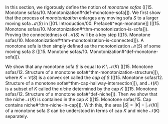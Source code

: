 In this section, we rigorously define the notion of _monotone sofas_ ([[15. Monotone sofas/10. Monotonization#^def-monotone-sofa]]). We first show that the process of _monotonization_ enlarges any moving sofa $S$ to a larger moving sofa $\mathcal{M}(S)$ in [[01. Introduction/00. Preface#^eqn-monotone]] ([[15. Monotone sofas/10. Monotonization#^thm-monotonization-is-sofa]]). Proving the connectedness of $\mathcal{M}(S)$ will be a key step ([[15. Monotone sofas/10. Monotonization#^thm-monotonization-is-connected]]). A monotone sofa is then simply defined as the monotonization $\mathcal{M}(S)$ of some moving sofa $S$ ([[15. Monotone sofas/10. Monotonization#^def-monotone-sofa]]).

We show that any monotone sofa $S$ is equal to $K \setminus \mathcal{N}(K)$ ([[15. Monotone sofas/12. Structure of a monotone sofa#^thm-monotonization-structure]]), where $K = \mathcal{C}(S)$ is a convex set called the _cap of_ $S$ ([[15. Monotone sofas/12. Structure of a monotone sofa#^thm-cap-hallway-intersection]]), and $\mathcal{N}(K)$ is a subset of $K$ called the _niche_ determined by the cap $K$ ([[15. Monotone sofas/12. Structure of a monotone sofa#^def-niche]]). Then we show that the niche $\mathcal{N}(K)$ is contained in the cap $K$ ([[15. Monotone sofas/15. Cap contains niche#^thm-niche-in-cap]]). With this, the area $|S| = |K| - |\mathcal{N}(K)|$ of a monotone sofa $S$ can be understood in terms of cap $K$ and niche $\mathcal{N}(K)$ separately.